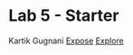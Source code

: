 # Lab 5 - Starter
Kartik Gugnani
[Expose](kgugnani.github.io/expose.html)
[Explore](kgugnani.github.io/explore.html)